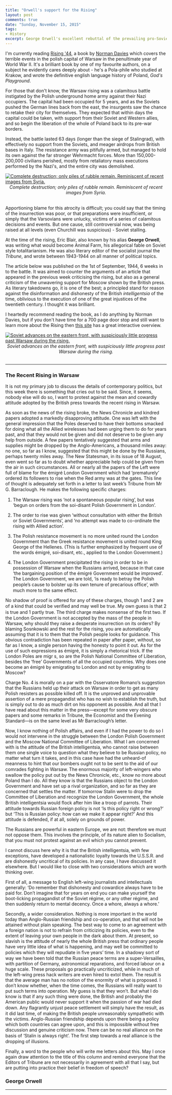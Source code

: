 ```yaml
---
title: "Orwell's support for the Rising"
layout: post
comments: true
date: "Sunday, November 15, 2015"
tags:
- History
excerpt: George Orwell's excellent rebuttal of the prevailing pro-Soviet attitudes to the Warsaw Rising in 1944
---
```


I'm currently reading [Rising '44](https://www.goodreads.com/book/show/1434257.Rising_44), a book by [Norman Davies](https://www.goodreads.com/author/show/22827.Norman_Davies) which covers the terrible events in the polish capital of Warsaw in the penultimate year of World War II. It's a brilliant book by one of my favourite authors, on a subject he evidently cares deeply about - he's a Pola-phile who studied at Krakow, and wrote the definitive english language history of Poland, *God's Playground*.

For those that don't know, the Warsaw rising was a calamitous battle instigated by the Polish underground home army against their Nazi occupiers. The capital had been occupied for 5 years, and as the Soviets pushed the German lines back from the east, the insurgents saw the chance to retake their city for themselves. They expected that within days the capital could be taken, with support from their Soviet and Western allies, and so begin the liberation of the whole of Poland back to its pre-war borders.

Instead, the battle lasted 63 days (longer than the siege of Stalingrad), with effectively no support from the Soviets, and meager airdrops from British bases in Italy. The resistance army was pitifully armed, but managed to hold its own against the far stronger Wehrmacht forces. More than 150,000-200,000 civilians perished, mostly from retaliatory mass executions performed by the Nazi's, and the entire city was demolished.

<a href="/images/warsaw3.jpg" data-lightbox="lightbox-image" data-title="Complete destruction; only piles of rubble remain. Reminiscent of recent images from Syria.">
  <img src="/images/warsaw3.jpg" title="Complete destruction; only piles of rubble remain. Reminiscent of recent images from Syria.">
</a>
<center><i>Complete destruction; only piles of rubble remain. Reminiscent of recent images from Syria.</i></center><br>

Apportioning blame for this atrocity is difficult; you could say that the timing of the insurrection was poor, or that preparations were insufficient, or simply that the Varsovians were unlucky, victims of a series of calamitous decisions and events. But one cause, still controversial now, was being raised at all levels (even Churchill was suspicious) - Soviet stalling.

At the time of the rising, Eric Blair, also known by his alias **George Orwell**, was writing what would become Animal Farm, his allegorical fable on Soviet style totalitarianism. He was also literary editor of the socialist journal the *Tribune*, and wrote between 1943-1944 on all manner of political topics.

The article below was published on the 1st of September, 1944, 6 weeks in to the battle. It was aimed to counter the arguments of an article that appeared in the previous week criticising the rising, but also as a general criticism of the unwavering support for Moscow shown by the British press. As literary takedowns go, it is one of the best; a principled stand for reason against the disinformation and dishonesty of the British *intelligentsia* of the time, oblivious to the execution of one of the great injustices of the twentieth century. I thought it was brilliant.

I heartedly recommend reading the book, as I do anything by Norman Davies, but if you don't have time for a 700 page door stop and still want to learn more about the Rising then [this site](http://www.warsawrising.eu/) has a great interactive overview.

<a href="/images/eastern_front.png" data-lightbox="lightbox-image" data-title="Soviet advances on the eastern front, with suspiciously little progress past Warsaw during the rising.">
  <img src="/images/eastern_front.png" title="Soviet advances on the eastern front, with suspiciously little progress past Warsaw during the rising.">
</a>
<center><i>Soviet advances on the eastern front, with suspiciously little progress past Warsaw during the rising.</i></center><br>

---

<h3> The Recent Rising in Warsaw </h3>

It is not my primary job to discuss the details of contemporary politics, but this week there is something that cries out to be said.  Since, it seems, nobody else will do so, I want to protest against the mean and cowardly attitude adopted by the British press towards the recent rising in Warsaw.

As soon as the news of the rising broke, the News Chronicle and kindred papers adopted a markedly disapproving attitude.  One was left with the general impression that the Poles deserved to have their bottoms smacked for doing what all the Allied wirelesses had been urging them to do for years past, and that they would not be given and did not deserve to be given any help from outside.  A few papers tentatively suggested that arms and supplies might be dropped by the Anglo-Americans, a thousand miles away: no one, so far as I know, suggested that this might be done by the Russians, perhaps twenty miles away.  The New Statesman, in its issue of 18 August, even went so far as to doubt whether appreciable help could be given from the air in such circumstances.  All or nearly all the papers of the Left were full of blame for the émigré London Government which had ‘prematurely’ ordered its followers to rise when the Red army was at the gates.  This line of thought is adequately set forth in a letter to last week’s Tribune from Mr G. Barraclough.  He makes the following speciﬁc charges:

1.  The Warsaw rising was ‘not a spontaneous popular rising’, but was ‘begun on orders from the soi-disant Polish Government in London’.

2.  The order to rise was given ‘without consultation with either the British or Soviet Governments’, and ‘no attempt was made to co-ordinate the rising with Allied action’.

3.  The Polish resistance movement is no more united round the London Government than the Greek resistance movement is united round King George of the Hellenes.  (This is further emphasized by frequent use of the words émigré, soi-disant, etc., applied to the London Government.)

4.  The London Government precipitated the rising in order to be in possession of Warsaw when the Russians arrived, because in that case ‘the bargaining position of the émigré Government would be improved’.  The London Government, we are told, ‘is ready to betray the Polish people’s cause to bolster up its own tenure of precarious ofﬁce’, with much more to the same effect.

No shadow of proof is offered for any of these charges, though 1 and 2 are of a kind that could be veriﬁed and may well be true.  My own guess is that 2 is true and 1 partly true.  The third charge makes nonsense of the ﬁrst two.  If the London Government is not accepted by the mass of the people in Warsaw, why should they raise a desperate insurrection on its orders?  By blaming Sosnkowski and the rest for the rising, you are automatically assuming that it is to them that the Polish people looks for guidance.  This obvious contradiction has been repeated in paper after paper, without, so far as I know, a single person having the honesty to point it out.  As for the use of such expressions as émigré, it is simply a rhetorical trick.  If the London Poles are migr s, so are the Polish National Committee of Liberation, besides the ‘free’ Governments of all the occupied countries.  Why does one become an émigré by emigrating to London and not by emigrating to Moscow?

Charge No. 4 is morally on a par with the Osservatore Romano’s suggestion that the Russians held up their attack on Warsaw in order to get as many Polish resisters as possible killed off.  It is the unproved and unprovable assertion of a mere propagandist who has no wish to establish the truth, but is simply out to do as much dirt on his opponent as possible.  And all that I have read about this matter in the press—except for some very obscure papers and some remarks in Tribune, the Economist and the Evening Standard—is on the same level as Mr Barraclough’s letter.

Now, I know nothing of Polish affairs, and even if I had the power to do so I would not intervene in the struggle between the London Polish Government and the Moscow National Committee of Liberation.  What I am concerned with is the attitude of the British intelligentsia, who cannot raise between them one single voice to question what they believe to be Russian policy, no matter what turn it takes, and in this case have had the unheard-of meanness to hint that our bombers ought not to be sent to the aid of our comrades ﬁghting in Warsaw.  The enormous majority of left-wingers who swallow the policy put out by the News Chronicle, etc., know no more about Poland than I do.  All they know is that the Russians object to the London Government and have set up a rival organization, and so far as they are concerned that settles the matter.  If tomorrow Stalin were to drop the Committee of Liberation and recognize the London Government, the whole British intelligentsia would ﬂock after him like a troop of parrots.  Their attitude towards Russian foreign policy is not ‘Is this policy right or wrong?’ but ‘This is Russian policy: how can we make it appear right?’  And this attitude is defended, if at all, solely on grounds of power.

The Russians are powerful in eastern Europe, we are not: therefore we must not oppose them.  This involves the principle, of its nature alien to Socialism, that you must not protest against an evil which you cannot prevent.

I cannot discuss here why it is that the British intelligentsia, with few exceptions, have developed a nationalistic loyalty towards the U.S.S.R. and are dishonestly uncritical of its policies.  In any case, I have discussed it elsewhere.  But I would like to close with two considerations which are worth thinking over.

First of all, a message to English left-wing journalists and intellectuals generally:  ‘Do remember that dishonesty and cowardice always have to be paid for.  Don’t imagine that for years on end you can make yourself the boot-licking propagandist of the Soviet régime, or any other régime, and then suddenly return to mental decency.  Once a whore, always a whore.’

Secondly, a wider consideration.  Nothing is more important in the world today than Anglo-Russian friendship and co-operation, and that will not be attained without plain speaking.  The best way to come to an agreement with a foreign nation is not to refrain from criticizing its policies, even to the extent of leaving your own people in the dark about them.  At present, so slavish is the attitude of nearly the whole British press that ordinary people have very little idea of what is happening, and may well be committed to policies which they will repudiate in ﬁve years’ time.  In a shadowy sort of way we have been told that the Russian peace terms are a super-Versailles, with partition of Germany, astronomical reparations, and forced labour on a huge scale.  These proposals go practically uncriticized, while in much of the left-wing press hack writers are even hired to extol them.  The result is that the average man has no notion of the enormity of what is proposed.  I don’t know whether, when the time comes, the Russians will really want to put such terms into operation.  My guess is that they won’t.  But what I do know is that if any such thing were done, the British and probably the American public would never support it when the passion of war had died down.  Any ﬂagrantly unjust peace settlement will simply have the result, as it did last time, of making the British people unreasonably sympathetic with the victims.  Anglo-Russian friendship depends upon there being a policy which both countries can agree upon, and this is impossible without free discussion and genuine criticism now.  There can be no real alliance on the basis of ‘Stalin is always right’.  The ﬁrst step towards a real alliance is the dropping of illusions.

Finally, a word to the people who will write me letters about this.  May I once again draw attention to the title of this column and remind everyone that the Editors of Tribune are not necessarily in agreement with all that I say, but are putting into practice their belief in freedom of speech?

### George Orwell

---
